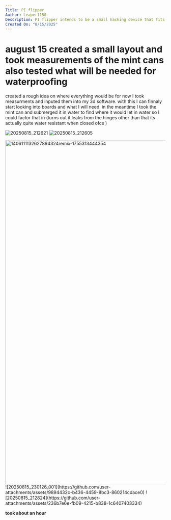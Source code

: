 ```yaml
---
Title: PI flipper
Author: Leaper1150
Description: PI flipper intends to be a small hacking device that fits in the many mint cans I have laying arround.
Created On: "8/15/2025"
---
```


# august 15 created a small layout and took measurements of the mint cans also tested what will be needed for waterproofing

created a rough idea on where everything would be for now 
I took measurments and inputed them into my 3d software.
with this I can finnaly start looking into boards and what I will need.
in the meantime I took the mint can and submerged it in water to find where it would let in water so I could factor that in 
(turns out it leaks from the hinges other than that its actually quite water resistant when closed ofcs ) 


![20250815_212621](https://github.com/user-attachments/assets/e1dcafdc-bbfc-4ea5-9b74-eb3adc34bb2f)
![20250815_212605](https://github.com/user-attachments/assets/0e7a9fad-0bd4-4921-b5c6-5e5008305b2f)

<img width="1440" height="1080" alt="1406111132627894324remix-1755313444354" src="https://github.com/user-attachments/assets/8b80f5b7-c7ee-4f83-8b7f-cf5ccba75694" />
![20250815_230126_001](https://github.com/user-attachments/assets/9894432c-b436-4459-8bc3-860214cdace0)
![20250815_212824](https://github.com/user-attachments/assets/236b7e6e-fb09-4215-b838-1c6407403334)


**took about an hour**
 
 
